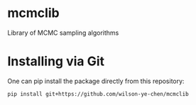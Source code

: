 # mcmclib
Library of MCMC sampling algorithms

# Installing via Git
One can pip install the package directly from this repository:
```
pip install git+https://github.com/wilson-ye-chen/mcmclib
